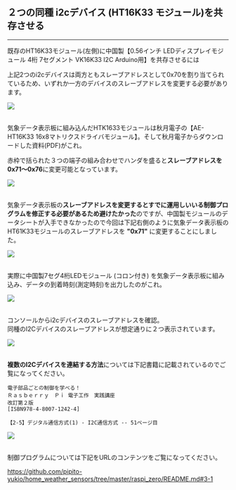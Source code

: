 ## ２つの同種 i2cデバイス (HT16K33 モジュール)を共存させる
---

既存のHT16K33モジュール(左側)に中国製【0.56インチ LEDディスプレイモジュール 4桁 7セグメント VK16K33 I2C Arduino用】を共存させるには  

上記2つのi2cデバイスは両方ともスレーブアドレスとして0x70を割り当てられているため、いずれか一方のデバイスのスレーブアドレスを変更する必要があります。

<div>
<img src="images/WeatherDataDisplayBeforeTimeModule.jpg">
</div>
<br/>

気象データ表示板に組み込んだHTK1633モジュールは秋月電子の【AE-HT16K33 16x8マトリクスドライバモジュール】。そして秋月電子からダウンロードした資料(PDF)がこれ。

赤枠で括られた３つの端子の組み合わせでハンダを盛ると**スレーブアドレスを0x71〜0x76**に変更可能となっています。

<div>
<img src="images/AE-HT16K33_i2c_address_change.jpg">
</div>
<br/>

気象データ表示板の**スレーブアドレスを変更するとすでに運用しいいる制御プログラムを修正する必要があるため避けたかった**のですが、中国製モジュールのデータシートが入手できなかったので今回は下記右側のように気象データ表示板のHT61K33モジュールのスレーブアドレスを **"0x71"** に変更することにしました。

<div>
<img src="images/MultiHT16K33Deviices.jpg">
</div>
<br/>

実際に中国製7セグ4桁LEDモジュール (コロン付き) を気象データ表示板に組み込み、データの到着時刻(測定時刻)を出力したのがこれ。  

<div>
<img src="images/WeatherDataDisplay_20220927.jpg">
</div>
<br/>

コンソールからi2cデバイスのスレーブアドレスを確認。  
同種のI2Cデバイスのスレーブアドレスが想定通りに２つ表示されています。

<div>
<img src="images/i2cdetect_multiHT16k33Devices.jpg">
</div>
<br/>


**複数のI2Cデバイスを連結する方法**については下記書籍に記載されているのでご覧になってください。

```
電子部品ごとの制御を学べる！
Ｒａｓｂｅｒｒｙ　Ｐｉ 電子工作　実践講座
改訂第２版
[ISBN978-4-8007-1242-4]

【2-5】デジタル通信方式(1) - I2C通信方式 -- 51ページ目
```

<div>
<img src="images/Book_Raspi_practice.jpg">
</div>
<br/>

制御プログラムについては下記をURLのコンテンツをご覧になってください。

<https://github.com/pipito-yukio/home_weather_sensors/tree/master/raspi_zero/README.md#3-1>
